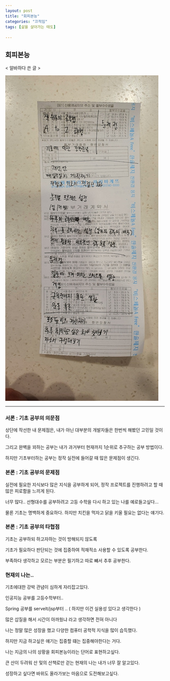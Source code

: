 ```yaml
---
layout: post
title: "회피본능"
categories: "끄적임"
tags: [삶을 살아가는 태도]

---
```


## 회피본능

< 알바하다 쓴 글 >

![](https://raw.githubusercontent.com/maizer2/gitblog_img/master/img/끄적임/2022-01-11-회피본능/나를%20뒤돌아본다.jpg)

---

### 서론 : 기초 공부의 의문점

상단에 작선한 내 문제점은, 내가 아닌 대부분의 개발자들은 한번씩 해봤던 고민일 것이다.

그리고 완벽을 꾀하는 공부는 내가 과거부터 현재까지 1순위로 추구하는 공부 방법이다.

하지만 기초부터하는 공부는 정작 실전에 들어갈 때 많은 문제점이 생긴다.

### 본론 : 기초 공부의 문제점

실전에 필요한 지식보다 많은 지식을 공부하게 되어, 정작 프로젝트를 진행하려고 할 때 많은 피로함을 느끼게 된다.

너무 많다.. 선형대수를 공부하려고 고등 수학을 다시 하고 있는 나를 예로들고싶다...

물론 기초는 명백하게 중요하다. 하지만 치킨을 먹자고 닭을 키울 필요는 없다는 얘기다.

### 본론 : 기초 공부의 타협점

기초는 공부하되 하고자하는 것이 방해되지 않도록

기초가 필요하다 판단되는 것에 집중하여 적재적소 사용할 수 있도록 공부한다.

부족하다 생각하고 모르는 부분은 필기하고 따로 뺴서 추후 공부한다.

### 현재의 나는..

기초에대한 강박 관념이 심하게 자리잡고있다.

인공지능 공부를 고등수학부터..

Spring 공부를 servelt/jsp부터 .. ( 하지만 이건 실용성 있다고 생각한다 )

많은 삽질을 해서 시간이 아까웠냐 라고 생각하면 전혀 아니다

나는 정말 많은 성장을 했고 다양한 컴퓨터 공학적 지식을 많이 습득했다.

하지만 지금 하고싶은 얘기는 집중할 떄는 집중해야한다는 거다.

나는 지금의 나의 상황을 회피본능이라는 단어로 표현하고싶다.

큰 산이 두려워 산 및의 산책로만 걷는 현재의 나는 내가 너무 잘 알고있다.

성장하고 싶다면 바위도 올라가보는 마음으로 도전해보고싶다.

